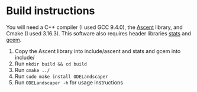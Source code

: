# Build instructions

You will need a C++ compiler (I used GCC 9.4.0), the [Ascent](https://github.com/AnyarInc/Ascent/releases/tag/v0.7.1) library, and Cmake (I used 3.16.3).
This software also requires header libraries [stats](https://github.com/kthohr/stats/tree/f8dcb15ae51cce7142b239805745a0de56aa509f) and [gcem](https://github.com/kthohr/gcem/tree/012ae73c6d0a2cb09ffe86475f5c6fba3926e200).

1. Copy the Ascent library into include/ascent and stats and gcem into include/
2. Run `mkdir build && cd build`
3. Run `cmake ../`
4. Run `sudo make install ODELandscaper`
5. Run `ODELandscaper -h` for usage instructions